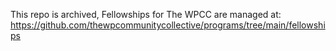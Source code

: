 This repo is archived, Fellowships for The WPCC are managed at: https://github.com/thewpcommunitycollective/programs/tree/main/fellowships

